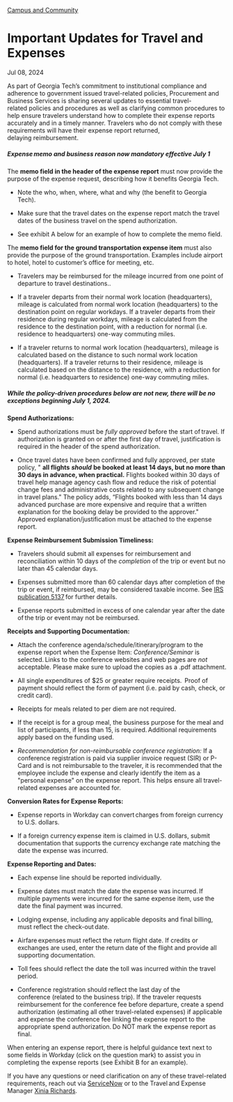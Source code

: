 [Campus and Community](https://www.gatech.edu/news/topic/campus-and-community)

# Important Updates for Travel and Expenses

Jul 08, 2024


As part of Georgia Tech’s commitment to institutional compliance and adherence to government issued travel-related policies, Procurement and Business Services is sharing several updates to essential travel-related policies and procedures as well as clarifying common procedures to help ensure travelers understand how to complete their expense reports accurately and in a timely manner. Travelers who do not comply with these requirements will have their expense report returned, delaying reimbursement.

##### Expense memo and business reason now mandatory effective July 1

The **memo field in the header of the expense report** must now provide the purpose of the expense request, describing how it benefits Georgia Tech.

- Note the who, when, where, what and why (the benefit to Georgia Tech).


- Make sure that the travel dates on the expense report match the travel dates of the business travel on the spend authorization.


- See exhibit A below for an example of how to complete the memo field.


The **memo field for the ground transportation expense item** must also provide the purpose of the ground transportation. Examples include airport to hotel, hotel to customer’s office for meeting, etc.

- Travelers may be reimbursed for the mileage incurred from one point of departure to travel destinations..


- If a traveler departs from their normal work location (headquarters), mileage is calculated from normal work location (headquarters) to the destination point on regular workdays. If a traveler departs from their residence during regular workdays, mileage is calculated from the residence to the destination point, with a reduction for normal (i.e. residence to headquarters) one-way commuting miles.


- If a traveler returns to normal work location (headquarters), mileage is calculated based on the distance to such normal work location (headquarters). If a traveler returns to their residence, mileage is calculated based on the distance to the residence, with a reduction for normal (i.e. headquarters to residence) one-way commuting miles.


##### While the policy-driven procedures below are not new, there will be no exceptions beginning July 1, 2024.

**Spend Authorizations:**

- Spend authorizations must be _fully approved_ before the start of travel. If authorization is granted on or after the first day of travel, justification is required in the header of the spend authorization.

- Once travel dates have been confirmed and fully approved, per state policy, " **all flights** _**should**_ **be booked at least 14 days, but no more than 30 days in advance, when practical.** Flights booked within 30 days of travel help manage agency cash flow and reduce the risk of potential change fees and administrative costs related to any subsequent change in travel plans." The policy adds, “Flights booked with less than 14 days advanced purchase are more expensive and require that a written explanation for the booking delay be provided to the approver." Approved explanation/justification must be attached to the expense report.

**Expense Reimbursement Submission Timeliness:**

- Travelers should submit all expenses for reimbursement and reconciliation within 10 days of the _completion_ of the trip or event but no later than 45 calendar days.

- Expenses submitted more than 60 calendar days after completion of the trip or event, if reimbursed, may be considered taxable income. See [IRS publication 5137](https://www.irs.gov/pub/irs-pdf/p5137.pdf) for further details.

- Expense reports submitted in excess of one calendar year after the date of the trip or event may not be reimbursed.

**Receipts and Supporting Documentation:**

- Attach the conference agenda/schedule/itinerary/program to the expense report when the Expense Item: _Conference/Seminar_ is selected. Links to the conference websites and web pages are _not_ acceptable. Please make sure to upload the copies as a .pdf attachment.

- All single expenditures of $25 or greater require receipts.  Proof of payment should reflect the form of payment (i.e. paid by cash, check, or credit card).

- Receipts for meals related to per diem are not required.

- If the receipt is for a group meal, the business purpose for the meal and list of participants, if less than 15, is required. Additional requirements apply based on the funding used.

- _Recommendation for non-reimbursable conference registration:_ If a conference registration is paid via supplier invoice request (SIR) or P-Card and is not reimbursable to the traveler, it is recommended that the employee include the expense and clearly identify the item as a "personal expense" on the expense report. This helps ensure all travel-related expenses are accounted for.


**Conversion Rates for Expense Reports:**

- Expense reports in Workday can convert charges from foreign currency to U.S. dollars.

- If a foreign currency expense item is claimed in U.S. dollars, submit documentation that supports the currency exchange rate matching the date the expense was incurred.

**Expense Reporting and Dates:**

- Each expense line should be reported individually.

- Expense dates must match the date the expense was incurred. ​If multiple payments were incurred for the same expense item, use the date the final payment was incurred.

- Lodging expense, including any applicable deposits and final billing, must reflect the check-out date.​

- Airfare expenses must reflect the return flight date. If credits or exchanges are used, enter the return date of the flight and provide all supporting documentation.

- Toll fees should reflect the date the toll was incurred within the travel period.

- Conference registration should reflect the last day of the conference (related to the business trip). If the traveler requests reimbursement for the conference fee before departure, create a spend authorization (estimating all other travel-related expenses) if applicable and expense the conference fee linking the expense report to the appropriate spend authorization. Do NOT mark the expense report as final.

When entering an expense report, there is helpful guidance text next to some fields in Workday (click on the question mark) to assist you in completing the expense reports (see Exhibit B for an example).

If you have any questions or need clarification on any of these travel-related requirements, reach out via [ServiceNow](https://gatech.service-now.com/home) or to the Travel and Expense Manager [Xinia Richards](mailto:xrichards6@gatech.edu).